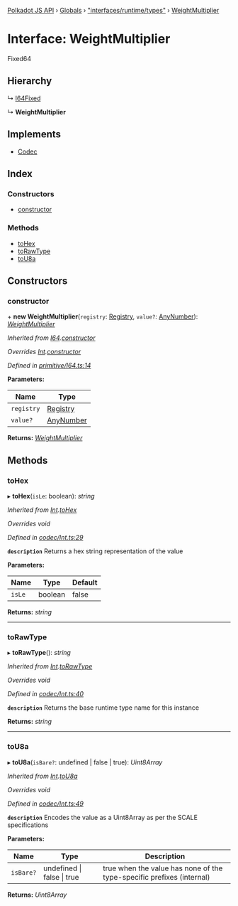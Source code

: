 [Polkadot JS API](../README.md) › [Globals](../globals.md) › ["interfaces/runtime/types"](../modules/_interfaces_runtime_types_.md) › [WeightMultiplier](_interfaces_runtime_types_.weightmultiplier.md)

# Interface: WeightMultiplier

Fixed64

## Hierarchy

  ↳ [I64Fixed](../classes/_primitive_i64fixed_.i64fixed.md)

  ↳ **WeightMultiplier**

## Implements

* [Codec](_types_.codec.md)

## Index

### Constructors

* [constructor](_interfaces_runtime_types_.weightmultiplier.md#constructor)

### Methods

* [toHex](_interfaces_runtime_types_.weightmultiplier.md#tohex)
* [toRawType](_interfaces_runtime_types_.weightmultiplier.md#torawtype)
* [toU8a](_interfaces_runtime_types_.weightmultiplier.md#tou8a)

## Constructors

###  constructor

\+ **new WeightMultiplier**(`registry`: [Registry](_types_.registry.md), `value?`: [AnyNumber](../modules/_types_.md#anynumber)): *[WeightMultiplier](_interfaces_runtime_types_.weightmultiplier.md)*

*Inherited from [I64](../classes/_primitive_i64_.i64.md).[constructor](../classes/_primitive_i64_.i64.md#constructor)*

*Overrides [Int](../classes/_codec_int_.int.md).[constructor](../classes/_codec_int_.int.md#constructor)*

*Defined in [primitive/I64.ts:14](https://github.com/polkadot-js/api/blob/e12f2f67c6/packages/types/src/primitive/I64.ts#L14)*

**Parameters:**

Name | Type |
------ | ------ |
`registry` | [Registry](_types_.registry.md) |
`value?` | [AnyNumber](../modules/_types_.md#anynumber) |

**Returns:** *[WeightMultiplier](_interfaces_runtime_types_.weightmultiplier.md)*

## Methods

###  toHex

▸ **toHex**(`isLe`: boolean): *string*

*Inherited from [Int](../classes/_codec_int_.int.md).[toHex](../classes/_codec_int_.int.md#tohex)*

*Overrides void*

*Defined in [codec/Int.ts:29](https://github.com/polkadot-js/api/blob/e12f2f67c6/packages/types/src/codec/Int.ts#L29)*

**`description`** Returns a hex string representation of the value

**Parameters:**

Name | Type | Default |
------ | ------ | ------ |
`isLe` | boolean | false |

**Returns:** *string*

___

###  toRawType

▸ **toRawType**(): *string*

*Inherited from [Int](../classes/_codec_int_.int.md).[toRawType](../classes/_codec_int_.int.md#torawtype)*

*Overrides void*

*Defined in [codec/Int.ts:40](https://github.com/polkadot-js/api/blob/e12f2f67c6/packages/types/src/codec/Int.ts#L40)*

**`description`** Returns the base runtime type name for this instance

**Returns:** *string*

___

###  toU8a

▸ **toU8a**(`isBare?`: undefined | false | true): *Uint8Array*

*Inherited from [Int](../classes/_codec_int_.int.md).[toU8a](../classes/_codec_int_.int.md#tou8a)*

*Overrides void*

*Defined in [codec/Int.ts:49](https://github.com/polkadot-js/api/blob/e12f2f67c6/packages/types/src/codec/Int.ts#L49)*

**`description`** Encodes the value as a Uint8Array as per the SCALE specifications

**Parameters:**

Name | Type | Description |
------ | ------ | ------ |
`isBare?` | undefined &#124; false &#124; true | true when the value has none of the type-specific prefixes (internal)  |

**Returns:** *Uint8Array*

